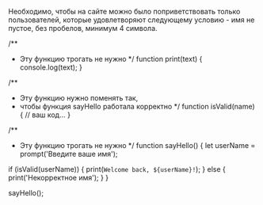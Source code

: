 Необходимо, чтобы на сайте можно было поприветствовать только пользователей, которые удовлетворяют следующему условию - имя не пустое, без пробелов, минимум 4 символа.

/**
* Эту функцию трогать не нужно
  */
  function print(text) {
  console.log(text);
  }

/**
* Эту функцию нужно поменять так,
* чтобы функция sayHello работала корректно
  */
  function isValid(name) {
  // ваш код...
  }

/**
* Эту функцию трогать не нужно
  */
  function sayHello() {
  let userName = prompt('Введите ваше имя');

if (isValid(userName)) {
print(`Welcome back, ${userName}!`);
} else {
print('Некорректное имя');
}
}

sayHello();

